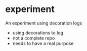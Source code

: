 # experiment
An experiment using decoration logs

- using decorations to log 
- not a complete repo
- needs to have a real purpose
